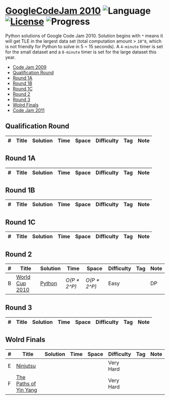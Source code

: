# [GoogleCodeJam 2010](https://codingcompetitions.withgoogle.com/codejam/archive/2010) ![Language](https://img.shields.io/badge/language-Python-orange.svg) [![License](https://img.shields.io/badge/license-MIT-blue.svg)](./LICENSE) ![Progress](https://img.shields.io/badge/progress-1%20%2F%2029-ff69b4.svg)

Python solutions of Google Code Jam 2010. Solution begins with `*` means it will get TLE in the largest data set (total computation amount > `10^8`, which is not friendly for Python to solve in 5 ~ 15 seconds). A `4-minute` timer is set for the small dataset and a `8-minute` timer is set for the large dataset this year.

* [Code Jam 2009](https://github.com/kamyu104/GoogleCodeJam-2009)
* [Qualification Round](https://github.com/kamyu104/GoogleCodeJam-2010#qualification-round)
* [Round 1A](https://github.com/kamyu104/GoogleCodeJam-2010#round-1a)
* [Round 1B](https://github.com/kamyu104/GoogleCodeJam-2010#round-1b)
* [Round 1C](https://github.com/kamyu104/GoogleCodeJam-2010#round-1c)
* [Round 2](https://github.com/kamyu104/GoogleCodeJam-2010#round-2)
* [Round 3](https://github.com/kamyu104/GoogleCodeJam-2010#round-3)
* [Wolrd Finals](https://github.com/kamyu104/GoogleCodeJam-2010#world-finals)
* [Code Jam 2011](https://github.com/kamyu104/GoogleCodeJam-2011)

## Qualification Round
| # | Title | Solution | Time | Space | Difficulty | Tag | Note |
|---| ----- | -------- | ---- | ----- | ---------- | --- | ---- |

## Round 1A
| # | Title | Solution | Time | Space | Difficulty | Tag | Note |
|---| ----- | -------- | ---- | ----- | ---------- | --- | ---- |

## Round 1B
| # | Title | Solution | Time | Space | Difficulty | Tag | Note |
|---| ----- | -------- | ---- | ----- | ---------- | --- | ---- |

## Round 1C
| # | Title | Solution | Time | Space | Difficulty | Tag | Note |
|---| ----- | -------- | ---- | ----- | ---------- | --- | ---- |

## Round 2
| # | Title | Solution | Time | Space | Difficulty | Tag | Note |
|---| ----- | -------- | ---- | ----- | ---------- | --- | ---- |
|B| [World Cup 2010](https://code.google.com/codejam/contest/635102/dashboard#s=p1&a=1)| [Python](./Round%202/world-cup-2010.py)| _O(P * 2^P)_ | _O(P * 2^P)_ | Easy | | DP |

## Round 3
| # | Title | Solution | Time | Space | Difficulty | Tag | Note |
|---| ----- | -------- | ---- | ----- | ---------- | --- | ---- |

## Wolrd Finals
| # | Title | Solution | Time | Space | Difficulty | Tag | Note |
|---| ----- | -------- | ---- | ----- | ---------- | --- | ---- |
|E| [Ninjutsu](https://code.google.com/codejam/contest/801485/dashboard#s=p4)|||| Very Hard | | |
|F| [The Paths of Yin Yang](https://code.google.com/codejam/contest/801485/dashboard#s=p5)|||| Very Hard | | |

